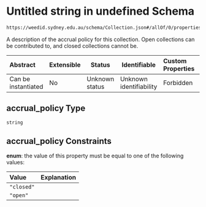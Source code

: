 # Untitled string in undefined Schema

```txt
https://weedid.sydney.edu.au/schema/Collection.json#/allOf/0/properties/accrual_policy
```

A description of the accrual policy for this collection.
Open collections can be contributed to, and closed collections cannot be.


| Abstract            | Extensible | Status         | Identifiable            | Custom Properties | Additional Properties | Access Restrictions | Defined In                                                                |
| :------------------ | ---------- | -------------- | ----------------------- | :---------------- | --------------------- | ------------------- | ------------------------------------------------------------------------- |
| Can be instantiated | No         | Unknown status | Unknown identifiability | Forbidden         | Allowed               | none                | [Collection.schema.json\*](Collection.schema.json "open original schema") |

## accrual_policy Type

`string`

## accrual_policy Constraints

**enum**: the value of this property must be equal to one of the following values:

| Value      | Explanation |
| :--------- | ----------- |
| `"closed"` |             |
| `"open"`   |             |
